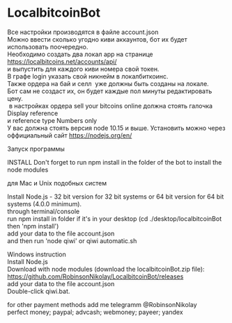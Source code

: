 # LocalbitcoinBot

Все настройки производятся в файле account.json            
Можно ввести сколько угодно киви аккаунтов, бот их будет использовать поочередно.     
Необходимо создать два локал app на странице https://localbitcoins.net/accounts/api/      
и выпустить для каждого киви номера свой токен.       
В графе login указать свой никнейм в локалбиткоинс.          
Также ордера на бай и селл  уже должны быть созданы на локале.           
Бот сам не создаст их, он будет каждые пол минуты редактировать цену.               
 в настройках ордера sell your bitcoins online должна стоять галочка Display reference        
и reference type Numbers only                    
У вас должна стоять версия node 10.15 и выше. Установить можно через оффициальный сайт https://nodejs.org/en/

Запуск программы  
  
INSTALL Don't forget to run npm install in the folder of the bot to install the node modules  

для Mac и Unix подобных систем  
  
Install Node.js - 32 bit version for 32 bit systems or 64 bit version for 64 bit systems (4.0.0 minimum).  
through terminal/console  
run npm install in folder if it's in your desktop (cd ./desktop/localbitcoinBot then 'npm install')  
add your data to the file account.json  
and then run 'node qiwi' or qiwi automatic.sh  
   
Windows instruction   
Install Node.js  
Download with node modules (download the localbitcoinBot.zip file):  
https://github.com/RobinsonNikolay/LocalbitcoinBot/releases  
add your data to the file account.json  
Double-click qiwi.bat.  
  
for other payment methods add me telegramm @RobinsonNikolay  
perfect money; paypal; advcash; webmoney; payeer; yandex
